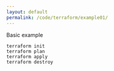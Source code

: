 ```yaml
---
layout: default
permalink: /code/terraform/example01/
---
```


Basic example

    terraform init
    terraform plan
    terraform apply
    terraform destroy
